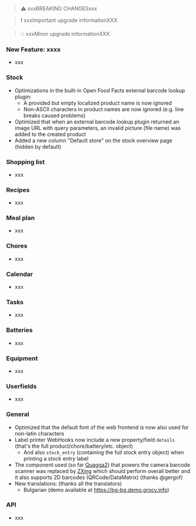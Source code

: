 > ⚠️ xxxBREAKING CHANGESxxx

> ❗ xxxImportant upgrade informationXXX

> 💡 xxxMinor upgrade informationXXX

### New Feature: xxxx

- xxx

### Stock

- Optimizations in the built-in Open Food Facts external barcode lookup plugin:
  - A provided but empty localized product name is now ignored
  - Non-ASCII characters in product names are now ignored (e.g. line breaks caused problems)
- Optimized that when an external barcode lookup plugin returned an image URL with query parameters, an invalid picture (file name) was added to the created product
- Added a new column "Default store" on the stock overview page (hidden by default)

### Shopping list

- xxx

### Recipes

- xxx

### Meal plan

- xxx

### Chores

- xxx

### Calendar

- xxx

### Tasks

- xxx

### Batteries

- xxx

### Equipment

- xxx

### Userfields

- xxx

### General

- Optimized that the default font of the web frontend is now also used for non-latin characters
- Label printer WebHooks now include a new property/field `details` (that's the full product/chore/battery/etc. object)
  - And also `stock_entry` (containing the full stock entry object) when printing a stock entry label
- The component used (so far [Quagga2](https://github.com/ericblade/quagga2)) that powers the camera barcode scanner was replaced by [ZXing](https://github.com/zxing-js/library) which should perform overall better and it also supports 2D barcodes (QRCode/DataMatrix) (thanks @gergof)
- New translations: (thanks all the translators)
  - Bulgarian (demo available at <https://bg-bg.demo.grocy.info>)

### API

- xxx
